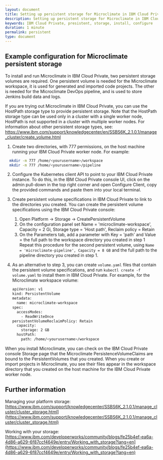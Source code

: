 ```yaml
---
layout: document
title: Setting up persistent storage for Microclimate in IBM Cloud Private 2.1.0.1
description: Setting up persistent storage for Microclimate in IBM Cloud Private 2.1.0.1
keywords: IBM Cloud Private, presistent, storage, install, configure
duration: 1 minute
permalink: persistent
type: document
---
```


## Example configuration for Microclimate persistent storage

To install and run Microclimate in IBM Cloud Private, two persistent storage volumes are required. One persistent volume is needed for the Microclimate workspace, it is used for generated and imported code projects. The other is needed for the Microclimate DevOps pipeline, and is used to store Jenkins build data and logs.

If you are trying out Microclimate in IBM Cloud Private, you can use the HostPath storage type to provide persistent storage. Note that the HostPath storage type can be used only in a cluster with a single worker node, HostPath is not supported in a cluster with multiple worker nodes. For information about other persistent storage types, see:
https://www.ibm.com/support/knowledgecenter/en/SSBS6K_2.1.0.1/manage_cluster/create_volume.html

1. Create two directories, with 777 permissions, on the host machine running your IBM Cloud Private worker node. For example:
  ```bash
    mkdir -m 777 /home/<yourusername>/workspace
    mkdir -m 777 /home/<yourusername>/pipeline
  ```
2. Configure the Kubernetes client API to point to your IBM Cloud Private instance. To do this, in the IBM Cloud Private console UI, click on the admin pull-down in the top right corner and open Configure Client, copy the provided commands and paste them into your local terminal.
3. Create persistent volume specifications in IBM Cloud Private to link to the directories you created. You can create the persistent volume specifications using the IBM Cloud Private console:

	1. Open Platform -> Storage -> CreatePersistentVolume
	2. On the configuration panel set Name = 'microclimate-workspace', Capacity = 2 Gi, Storage type = 'Host path', Reclaim policy = Retain
	3. On the Parameters tab, add a parameter with Key = 'path' and Value = the full path to the workspace directory you created in step 1
Repeat this procedure for the second persistent volume, using `Name = 'microclimate-pipeline', Capacity = 8 GB` and the full path to the pipeline directory you created in step 1.

4. As an alternative to step 3, you can create `volume.yaml` files that contain the persistent volume specifications, and  run ``kubectl create -f volume.yaml`` to install them in IBM Cloud Private. For example, for the Microclimate workspace volume:

    ```sh
    apiVersion: v1
    kind: PersistentVolume
    metadata:
      name: microclimate-workspace
    spec:
      accessModes:
        - ReadWriteOnce
  	persistentVolumeReclaimPolicy: Retain
      capacity:
        storage: 2 GB
      hostPath:
        path: /home/<yourusername>/workspace
     ```

When you install Microclimate, you can check on the IBM Cloud Private console Storage page that the Microclimate PersistenceVolumeClaims are bound to the PersistentVolumes that you created. When you create or import projects in Microclimate, you see their files appear in the workspace directory that you created on the host machine for the IBM Cloud Private worker node.

## Further information

Managing your platform storage:
[https://www.ibm.com/support/knowledgecenter/SSBS6K_2.1.0.1/manage_cluster/cluster_storage.html](https://www.ibm.com/support/knowledgecenter/SSBS6K_2.1.0.1/manage_cluster/cluster_storage.html)

Working with your storage:
[https://www.ibm.com/developerworks/community/blogs/fe25b4ef-ea6a-4d86-a629-6f87ccf4649e/entry/Working_with_storage?lang=en](https://www.ibm.com/developerworks/community/blogs/fe25b4ef-ea6a-4d86-a629-6f87ccf4649e/entry/Working_with_storage?lang=en)
